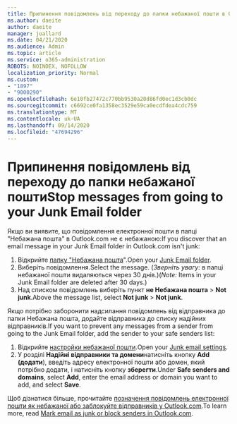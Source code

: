 ```yaml
---
title: Припинення повідомлень від переходу до папки небажаної пошти в Outlook.com
ms.author: daeite
author: daeite
manager: joallard
ms.date: 04/21/2020
ms.audience: Admin
ms.topic: article
ms.service: o365-administration
ROBOTS: NOINDEX, NOFOLLOW
localization_priority: Normal
ms.custom:
- "1897"
- "9000290"
ms.openlocfilehash: 6e10fb27472c770bb9530a20d86fd0ec1d3cb0dc
ms.sourcegitcommit: c6692ce0fa1358ec3529e59ca0ecdfdea4cdc759
ms.translationtype: MT
ms.contentlocale: uk-UA
ms.lasthandoff: 09/14/2020
ms.locfileid: "47694296"
---
```

# <a name="stop-messages-from-going-to-your-junk-email-folder"></a><span data-ttu-id="20bfb-102">Припинення повідомлень від переходу до папки небажаної пошти</span><span class="sxs-lookup"><span data-stu-id="20bfb-102">Stop messages from going to your Junk Email folder</span></span>

<span data-ttu-id="20bfb-103">Якщо ви виявите, що повідомлення електронної пошти в папці "Небажана пошта" в Outlook.com не є небажаною:</span><span class="sxs-lookup"><span data-stu-id="20bfb-103">If you discover that an email message in your Junk Email folder in Outlook.com isn't junk:</span></span>

1. <span data-ttu-id="20bfb-104">Відкрийте [папку "Небажана пошта](https://outlook.live.com/mail/junkemail)".</span><span class="sxs-lookup"><span data-stu-id="20bfb-104">Open your [Junk Email folder](https://outlook.live.com/mail/junkemail).</span></span>
1. <span data-ttu-id="20bfb-105">Виберіть повідомлення.</span><span class="sxs-lookup"><span data-stu-id="20bfb-105">Select the message.</span></span> <span data-ttu-id="20bfb-106">(*Зверніть увагу:* в папці небажаної пошти видаляються через 30 днів.)</span><span class="sxs-lookup"><span data-stu-id="20bfb-106">(*Note:* Items in your Junk Email folder are deleted after 30 days.)</span></span>
1. <span data-ttu-id="20bfb-107">Над списком повідомлень виберіть пункт **не Небажана пошта**  >  **Not junk**.</span><span class="sxs-lookup"><span data-stu-id="20bfb-107">Above the message list, select **Not junk** > **Not junk**.</span></span>

<span data-ttu-id="20bfb-108">Якщо потрібно заборонити надсилання повідомлень від відправника до папки Небажана пошта, додайте відправника до списку надійних відправників.</span><span class="sxs-lookup"><span data-stu-id="20bfb-108">If you want to prevent any messages from a sender from going to the Junk Email folder, add the sender to your safe senders list:</span></span>

1. <span data-ttu-id="20bfb-109">Відкрийте [настройки небажаної пошти](https://go.microsoft.com/fwlink/?linkid=2035804).</span><span class="sxs-lookup"><span data-stu-id="20bfb-109">Open your [Junk email settings](https://go.microsoft.com/fwlink/?linkid=2035804).</span></span>
1. <span data-ttu-id="20bfb-110">У розділі **Надійні відправники та домени**натисніть кнопку **Add (додати**), введіть адресу електронної пошти або домен, який потрібно додати, і натисніть кнопку **зберегти**.</span><span class="sxs-lookup"><span data-stu-id="20bfb-110">Under **Safe senders and domains**, select **Add**, enter the email address or domain you want to add, and select **Save**.</span></span>

<span data-ttu-id="20bfb-111">Щоб дізнатися більше, прочитайте [позначення повідомлень електронної пошти як небажаної або заблокуйте відправників у Outlook.com](https://support.office.com/article/a3ece97b-82f8-4a5e-9ac3-e92fa6427ae4?wt.mc_id=Office_Outlook_com_Alchemy).</span><span class="sxs-lookup"><span data-stu-id="20bfb-111">To learn more, read [Mark email as junk or block senders in Outlook.com](https://support.office.com/article/a3ece97b-82f8-4a5e-9ac3-e92fa6427ae4?wt.mc_id=Office_Outlook_com_Alchemy).</span></span>
